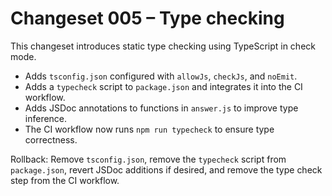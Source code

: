 # Changeset 005 – Type checking

This changeset introduces static type checking using TypeScript in check mode.

* Adds `tsconfig.json` configured with `allowJs`, `checkJs`, and `noEmit`.
* Adds a `typecheck` script to `package.json` and integrates it into the CI workflow.
* Adds JSDoc annotations to functions in `answer.js` to improve type inference.
* The CI workflow now runs `npm run typecheck` to ensure type correctness.

Rollback: Remove `tsconfig.json`, remove the `typecheck` script from `package.json`, revert JSDoc additions if desired, and remove the type check step from the CI workflow.